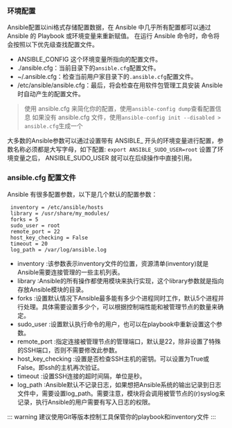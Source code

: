 ### 环境配置
Ansible配置以ini格式存储配置数据，在 Ansible 中几乎所有配置都可以通过 Ansible 的 Playbook 或环境变量来重新赋值。
在运行 Ansible 命令时，命令将会按照以下优先级查找配置文件。
* ANSIBLE_CONFIG 这个环境变量所指向的配置文件。 
* ./ansible.cfg：当前目录下的`ansible.cfg`配置文件。
* ~/.ansible.cfg：检查当前用户家目录下的`.ansible.cfg`配置文件。
*  /etc/ansible/ansible.cfg：最后，将会检查在用软件包管理工具安装 Ansible 时自动产生的配置文件。

> 使用 ansible.cfg 来简化你的配置，使用`ansible-config dump`查看配置信息
> 如果没有 ansible.cfg 文件，使用`ansible-config init --disabled > ansible.cfg`生成一个

大多数的Ansible参数可以通过设置带有 ANSIBLE_ 开头的环境变量进行配置，参数名称必须都是大写字母，如下配置:
`export ANSIBLE_SUDO_USER=root`
设置了环境变量之后， ANSIBLE_SUDO_USER 就可以在后续操作中直接引用。

### ansible.cfg 配置文件
Ansible 有很多配置参数，以下是几个默认的配置参数：
```
 inventory = /etc/ansible/hosts
 library = /usr/share/my_modules/
 forks = 5
 sudo_user = root
 remote_port = 22
 host_key_checking = False
 timeout = 20
 log_path = /var/log/ansible.log
```
* inventory :该参数表示inventory文件的位置，资源清单(inventory)就是Ansible需要连接管理的一些主机列表。 
* library :Ansible的所有操作都使用模块来执行实现，这个library参数就是指向存放Ansible模块的目录。
* forks :设置默认情况下Ansible最多能有多少个进程同时工作，默认5个进程并行处理。具体需要设置多少个，可以根据控制端性能和被管理节点的数量来确定。
* sudo_user :设置默认执行命令的用户，也可以在playbook中重新设置这个参数。
* remote_port :指定连接被管理节点的管理端口，默认是22，除非设置了特殊的SSH端口，否则不需要修改此参数。 
* host_key_checking :设置是否检查SSH主机的密钥。可以设置为True或False。即ssh的主机再次验证。
* timeout :设置SSH连接的超时间隔，单位是秒。
* log_path :Ansible默认不记录日志，如果想把Ansible系统的输出记录到日志文件中，需要设置log_path。需要注意，模块将会调用被管节点的(r)syslog来记录，执行Ansible的用户需要有写入日志的权限。

::: warning
建议使用Git等版本控制工具保管你的playbook和inventory文件
:::